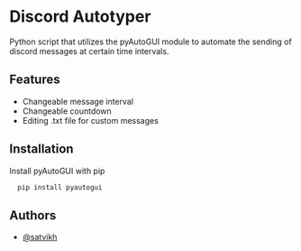 
# Discord Autotyper

Python script that utilizes the pyAutoGUI module to automate the sending of discord messages at certain time intervals. 


## Features

- Changeable message interval
- Changeable countdown
- Editing .txt file for custom messages





## Installation

Install pyAutoGUI with pip

```bash
  pip install pyautogui
```
    
## Authors

- [@satvikh](https://www.github.com/satvikh)

